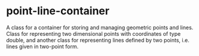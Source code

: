# point-line-container
A class for a container for storing and managing geometric points and lines. Class for representing two dimensional points with coordinates of type double, and another class for representing lines defined by two points, i.e. lines given in two-point form.
